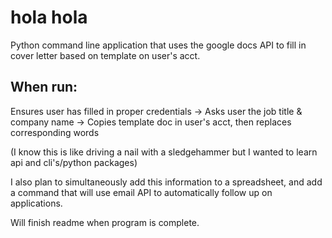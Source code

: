 # hola hola

Python command line application that uses the google docs API to fill in cover letter based on template on user's acct.

## When run:
Ensures user has filled in proper credentials ->
Asks user the job title & company name ->
Copies template doc in user's acct, then replaces corresponding words

(I know this is like driving a nail with a sledgehammer but I wanted to learn api and cli's/python packages)

I also plan to simultaneously add this information to a spreadsheet, and add a command that will use email API to automatically follow up on applications.

Will finish readme when program is complete.
